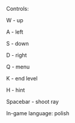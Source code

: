 Controls:

W - up

A - left

S - down 

D - right

Q - menu

K - end level

H - hint

Spacebar - shoot ray

In-game language: polish
